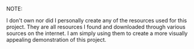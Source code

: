 NOTE:

I don't own nor did I personally create any of the resources used for this project. 
They are all resources I found and downloaded through various sources on the internet.
I am simply using them to create a more visually appealing demonstration of this project.

